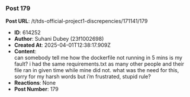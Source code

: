 ### Post 179
**Post URL**: /t/tds-official-project1-discrepencies/171141/179
- **ID**: 614252
- **Author**: Suhani Dubey (23f1002698)
- **Created At**: 2025-04-01T12:38:17.909Z
- **Content**:  
  can somebody tell me how the dockerfile not running in 5 mins is my fault? i had the same requirements.txt as many other people and their file ran in given time while mine did not. what was the need for this, sorry for my harsh words but i’m frustrated, stupid rule?
- **Reactions**: None
- **Post Number**: 179

